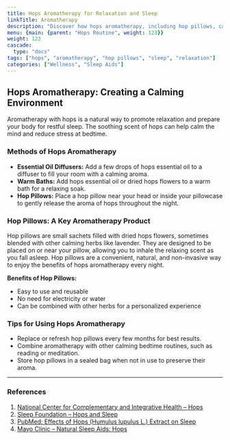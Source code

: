 ```yaml
---
title: Hops Aromatherapy for Relaxation and Sleep
linkTitle: Aromatherapy
description: "Discover how hops aromatherapy, including hop pillows, can support relaxation and restful sleep."
menu: {main: {parent: "Hops Routine", weight: 123}}
weight: 123
cascade: 
  type: "docs"
tags: ["hops", "aromatherapy", "hop pillows", "sleep", "relaxation"]
categories: ["Wellness", "Sleep Aids"]
---
```


## Hops Aromatherapy: Creating a Calming Environment

Aromatherapy with hops is a natural way to promote relaxation and prepare your body for restful sleep. The soothing scent of hops can help calm the mind and reduce stress at bedtime.

### Methods of Hops Aromatherapy

- **Essential Oil Diffusers:** Add a few drops of hops essential oil to a diffuser to fill your room with a calming aroma.
- **Warm Baths:** Add hops essential oil or dried hops flowers to a warm bath for a relaxing soak.
- **Hop Pillows:** Place a hop pillow near your head or inside your pillowcase to gently release the aroma of hops throughout the night.

### Hop Pillows: A Key Aromatherapy Product

Hop pillows are small sachets filled with dried hops flowers, sometimes blended with other calming herbs like lavender. They are designed to be placed on or near your pillow, allowing you to inhale the relaxing scent as you fall asleep. Hop pillows are a convenient, natural, and non-invasive way to enjoy the benefits of hops aromatherapy every night.

**Benefits of Hop Pillows:**
- Easy to use and reusable
- No need for electricity or water
- Can be combined with other herbs for a personalized experience

### Tips for Using Hops Aromatherapy

- Replace or refresh hop pillows every few months for best results.
- Combine aromatherapy with other calming bedtime routines, such as reading or meditation.
- Store hop pillows in a sealed bag when not in use to preserve their aroma.

---

### References

1. [National Center for Complementary and Integrative Health – Hops](https://www.nccih.nih.gov/health/hops)
2. [Sleep Foundation – Hops and Sleep](https://www.sleepfoundation.org/sleep-aids/hops)
3. [PubMed: Effects of Hops (Humulus lupulus L.) Extract on Sleep](https://pubmed.ncbi.nlm.nih.gov/19500096/)
4. [Mayo Clinic – Natural Sleep Aids: Hops](https://www.mayoclinic.org/healthy-lifestyle/adult-health/expert-answers/herbal-sleep-aids/faq-20057954)